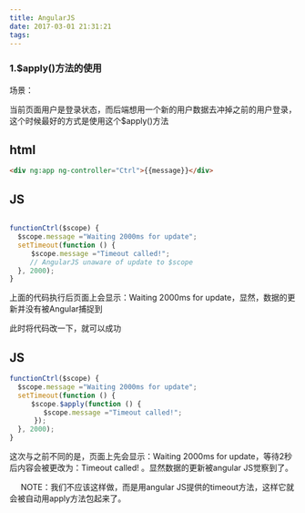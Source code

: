 ```yaml
---
title: AngularJS
date: 2017-03-01 21:31:21
tags:
---
```




### 1.$apply()方法的使用

场景：

当前页面用户是登录状态，而后端想用一个新的用户数据去冲掉之前的用户登录，这个时候最好的方式是使用这个$apply()方法

## html

```html
<div ng:app ng-controller="Ctrl">{{message}}</div>
```

## JS

```javascript

functionCtrl($scope) {
  $scope.message ="Waiting 2000ms for update";   
  setTimeout(function () {
  　　$scope.message ="Timeout called!";
     // AngularJS unaware of update to $scope
  }, 2000);
}
```



上面的代码执行后页面上会显示：Waiting 2000ms for update，显然，数据的更新并没有被Angular捕捉到

此时将代码改一下，就可以成功

## JS

```javascript
functionCtrl($scope) {
  $scope.message ="Waiting 2000ms for update";
  setTimeout(function () {
  　　$scope.$apply(function () {
     　　$scope.message ="Timeout called!";
      });
  }, 2000);
}
```

这次与之前不同的是，页面上先会显示：Waiting 2000ms for update，等待2秒后内容会被更改为：Timeout called! 。显然数据的更新被angular JS觉察到了。

     NOTE：我们不应该这样做，而是用angular JS提供的timeout方法，这样它就会被自动用apply方法包起来了。